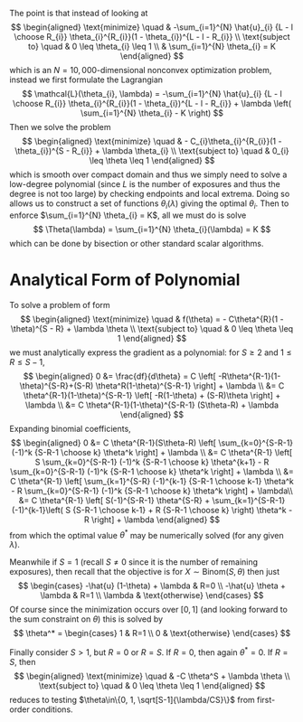 The point is that instead of looking at 
$$
\begin{aligned}
\text{minimize} \quad & -\sum_{i=1}^{N} \hat{u}_{i} {L - l \choose R_{i}} \theta_{i}^{R_{i}}(1 - \theta_{i})^{L - l - R_{i}} \\
\text{subject to} \quad & 0 \leq \theta_{i} \leq 1 \\
& \sum_{i=1}^{N} \theta_{i} = K
\end{aligned}
$$
which is an $N=10,000$-dimensional nonconvex optimization problem, instead we first formulate the Lagrangian
$$
\mathcal{L}(\theta_{i}, \lambda) = -\sum_{i=1}^{N} \hat{u}_{i} {L - l \choose R_{i}} \theta_{i}^{R_{i}}(1 - \theta_{i})^{L - l - R_{i}} + \lambda \left( \sum_{i=1}^{N} \theta_{i} - K \right) 
$$
Then we solve the problem 
$$
\begin{aligned}
\text{minimize} \quad & - C_{i}\theta_{i}^{R_{i}}(1 - \theta_{i})^{S - R_{i}} + \lambda \theta_{i} \\
\text{subject to} \quad & 0_{i} \leq \theta \leq 1
\end{aligned}
$$
which is smooth over compact domain and thus we simply need to solve a low-degree polynomial (since $L$ is the number of exposures and thus the degree is not too large) by checking endpoints and local extrema. Doing so allows us to construct a set of functions $\theta_{i}(\lambda)$ giving the optimal $\theta_{i}$. Then to enforce $\sum_{i=1}^{N} \theta_{i} = K$, all we must do is solve 
$$
\Theta(\lambda) = \sum_{i=1}^{N} \theta_{i}(\lambda) = K
$$
which can be done by bisection or other standard scalar algorithms.

# Analytical Form of Polynomial
To solve a problem of form
$$
\begin{aligned}
\text{minimize} \quad & f(\theta) = - C\theta^{R}(1 - \theta)^{S - R} + \lambda \theta \\
\text{subject to} \quad & 0 \leq \theta \leq 1
\end{aligned}
$$
we must analytically express the gradient as a polynomial: for $S \geq 2$ and $1\leq R\leq S-1$, 
$$
\begin{aligned}
0 &= \frac{df}{d\theta} = C \left[ -R\theta^{R-1}(1-\theta)^{S-R}+(S-R) \theta^R(1-\theta)^{S-R-1} \right] + \lambda \\
&= C \theta^{R-1}(1-\theta)^{S-R-1} \left[ -R(1-\theta) + (S-R)\theta \right] + \lambda \\
&= C \theta^{R-1}(1-\theta)^{S-R-1} (S\theta-R) + \lambda
\end{aligned}
$$
Expanding binomial coefficients, 
$$
\begin{aligned}
0 &= C \theta^{R-1}(S\theta-R) \left[ \sum_{k=0}^{S-R-1} (-1)^k {S-R-1 \choose k} \theta^k \right] + \lambda \\
&= C \theta^{R-1} \left[ S \sum_{k=0}^{S-R-1} (-1)^k {S-R-1 \choose k} \theta^{k+1} - R \sum_{k=0}^{S-R-1} (-1)^k {S-R-1 \choose k} \theta^k \right] + \lambda \\
&= C \theta^{R-1} \left[ \sum_{k=1}^{S-R} (-1)^{k-1} {S-R-1 \choose k-1} \theta^k - R \sum_{k=0}^{S-R-1} (-1)^k {S-R-1 \choose k} \theta^k \right] + \lambda\\
&= C \theta^{R-1} \left[ S(-1)^{S-R-1} \theta^{S-R} + \sum_{k=1}^{S-R-1} (-1)^{k-1}\left( S {S-R-1 \choose k-1} + R {S-R-1 \choose k} \right) \theta^k - R \right] + \lambda
\end{aligned}
$$
from which the optimal value $\theta^*$ may be numerically solved (for any given $\lambda$).

Meanwhile if $S=1$ (recall $S \neq 0$ since it is the number of remaining exposures), then recall that the objective is for $X \sim\text{Binom}(S,\theta)$ then just 
$$
\begin{cases}
-\hat{u} (1-\theta) + \lambda & R=0 \\
-\hat{u} \theta + \lambda & R=1 \\
\lambda & \text{otherwise}
\end{cases}
$$
Of course since the minimization occurs over $[0, 1]$ (and looking forward to the sum constraint on $\theta$) this is solved by 
$$
\theta^* = \begin{cases}
1 & R=1 \\
0 & \text{otherwise}
\end{cases}
$$

Finally consider $S>1$, but $R=0$ or $R=S$. If $R=0$, then again $\theta^*=0$. If $R=S$, then 
$$
\begin{aligned}
\text{minimize} \quad & -C \theta^S + \lambda \theta \\
\text{subject to} \quad & 0 \leq \theta \leq 1
\end{aligned}
$$
reduces to testing $\theta\in\{0, 1, \sqrt[S-1]{\lambda/CS}\}$ from first-order conditions.